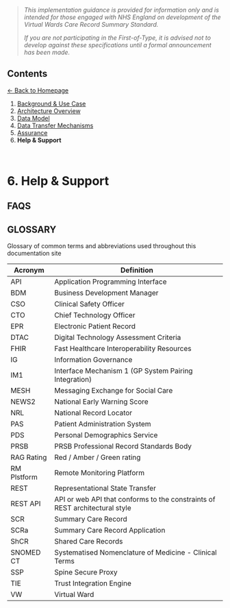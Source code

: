 > *This implementation guidance is provided for information only and is intended for those engaged with NHS England on development of the Virtual Wards Care Record Summary Standard.* 
>
> *If you are not participating in the First-of-Type, it is advised not to develop against these specifications until a formal announcement has been made.*


## Contents
[&larr; Back to Homepage](/README.md)
1. [Background & Use Case](/1_Background.md)
2. [Architecture Overview](/2_Architecture.md)
3. [Data Model](/3_Data_Model.md)
4. [Data Transfer Mechanisms](/4_Data_Transfer_Mechanisms.md)
5. [Assurance](/5_Assurance.md)
6. **Help & Support**

<br>

# 6. Help & Support

## FAQS

## GLOSSARY
Glossary of common terms and abbreviations used throughout this documentation site

| Acronym | Definition |
| --- | --- |
| API | Application Programming Interface |
| BDM | Business Development Manager |
| CSO | Clinical Safety Officer |
| CTO |	Chief Technology Officer |
| EPR | Electronic Patient Record |
| DTAC | Digital Technology Assessment Criteria  |
| FHIR | Fast Healthcare Interoperability Resources |
| IG | Information Governance |
| IM1 | Interface Mechanism 1 (GP System Pairing Integration) |
| MESH | Messaging Exchange for Social Care |
| NEWS2 | National Early Warning Score |
| NRL | National Record Locator |
| PAS | Patient Administration System |
| PDS | Personal Demographics Service |
| PRSB | PRSB Professional Record Standards Body |
| RAG Rating | Red / Amber / Green rating |
| RM Plstform | Remote Monitoring Platform |
| REST | Representational State Transfer |
| REST API | API or web API that conforms to the constraints of REST architectural style |
| SCR | Summary Care Record |
| SCRa | Summary Care Record Application |
| ShCR | Shared Care Records |
| SNOMED CT | Systematised Nomenclature of Medicine - Clinical Terms |
| SSP | Spine Secure Proxy |
| TIE | Trust Integration Engine |
| VW | Virtual Ward |
